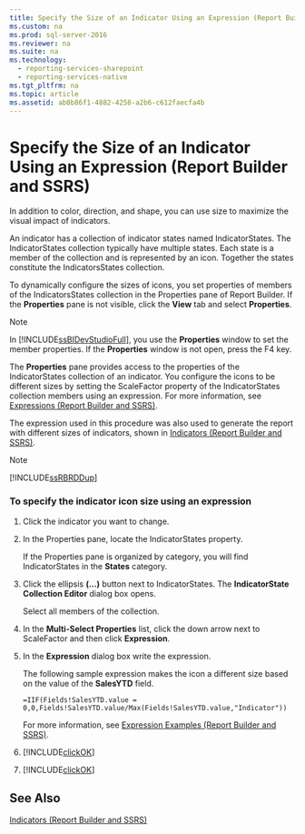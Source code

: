 ```yaml
---
title: Specify the Size of an Indicator Using an Expression (Report Builder and SSRS)
ms.custom: na
ms.prod: sql-server-2016
ms.reviewer: na
ms.suite: na
ms.technology: 
  - reporting-services-sharepoint
  - reporting-services-native
ms.tgt_pltfrm: na
ms.topic: article
ms.assetid: ab0b86f1-4882-4258-a2b6-c612faecfa4b
---
```

# Specify the Size of an Indicator Using an Expression (Report Builder and SSRS)
  In addition to color, direction, and shape, you can use size to maximize the visual impact of indicators.  
  
 An indicator has a collection of indicator states named IndicatorStates. The IndicatorStates collection typically have multiple states. Each state is a member of the collection and is represented by an icon. Together the states constitute the IndicatorsStates collection.  
  
 To dynamically configure the sizes of icons, you set properties of members of the IndicatorsStates collection in the Properties pane of Report Builder. If the **Properties** pane is not visible, click the **View** tab and select **Properties**.  
  
> [!NOTE]  
>  In [!INCLUDE[ssBIDevStudioFull](../../Token\Other/ssBIDevStudioFull_md.md)], you use the **Properties** window to set the member properties. If the **Properties** window is not open, press the F4 key.  
  
 The **Properties** pane provides access to the properties of the IndicatorStates collection of an indicator. You configure the icons to be different sizes by setting the ScaleFactor property of the IndicatorStates collection members using an expression. For more information, see [Expressions &#40;Report Builder and SSRS&#41;](../Topic/Expressions%20\(Report%20Builder%20and%20SSRS\).md).  
  
 The expression used in this procedure was also used to generate the report with different sizes of indicators, shown in [Indicators &#40;Report Builder and SSRS&#41;](../Topic/Indicators%20\(Report%20Builder%20and%20SSRS\).md).  
  
> [!NOTE]  
>  [!INCLUDE[ssRBRDDup](../../Token\Other/ssRBRDDup_md.md)]  
  
### To specify the indicator icon size using an expression  
  
1.  Click the indicator you want to change.  
  
2.  In the Properties pane, locate the IndicatorStates property.  
  
     If the Properties pane is organized by category, you will find IndicatorStates in the **States** category.  
  
3.  Click the ellipsis **\(...\)** button next to IndicatorStates. The **IndicatorState Collection Editor** dialog box opens.  
  
     Select all members of the collection.  
  
4.  In the **Multi\-Select Properties** list, click the down arrow next to ScaleFactor and then click **Expression**.  
  
5.  In the **Expression** dialog box write the expression.  
  
     The following sample expression makes the icon a different size based on the value of the **SalesYTD** field.  
  
     `=IIF(Fields!SalesYTD.value = 0,0,Fields!SalesYTD.value/Max(Fields!SalesYTD.value,"Indicator"))`  
  
     For more information, see [Expression Examples &#40;Report Builder and SSRS&#41;](../Topic/Expression%20Examples%20\(Report%20Builder%20and%20SSRS\).md).  
  
6.  [!INCLUDE[clickOK](../../Token\Other/clickOK_md.md)]  
  
7.  [!INCLUDE[clickOK](../../Token\Other/clickOK_md.md)]  
  
## See Also  
 [Indicators &#40;Report Builder and SSRS&#41;](../Topic/Indicators%20\(Report%20Builder%20and%20SSRS\).md)  
  
  